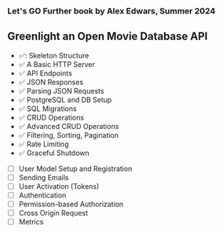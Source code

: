 ### Let's GO Further book by Alex Edwars, Summer 2024
## Greenlight an Open Movie Database API

- :white_check_mark:: Skeleton Structure
- :white_check_mark: A Basic HTTP Server
- :white_check_mark: API Endpoints
- :white_check_mark: JSON Responses
- :white_check_mark: Parsing JSON Requests
- :white_check_mark: PostgreSQL and DB Setup
- :white_check_mark: SQL Migrations
- :white_check_mark: CRUD Operations 
- :white_check_mark: Advanced CRUD Operations
- :white_check_mark: Filtering, Sorting, Pagination
- :white_check_mark: Rate Limiting
- :white_check_mark: Graceful Shutdown
- [ ] User Model Setup and Registration
- [ ] Sending Emails
- [ ] User Activation (Tokens)
- [ ] Authentication
- [ ] Permission-based Authorization
- [ ] Cross Origin Request
- [ ] Metrics
